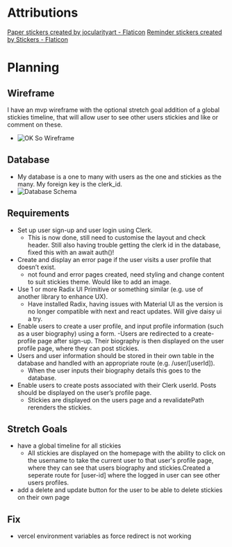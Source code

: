 # Attributions

<a href="https://www.flaticon.com/free-stickers/paper" title="paper stickers">Paper stickers created by jocularityart - Flaticon</a>
<a href="https://www.flaticon.com/free-stickers/reminder" title="reminder stickers">Reminder stickers created by Stickers - Flaticon</a>

# Planning

## Wireframe

I have an mvp wireframe with the optional stretch goal addition of a global stickies timeline, that will allow user to see other users stickies and like or comment on these.

- ![OK So Wireframe]()

## Database

- My database is a one to many with users as the one and stickies as the many. My foreign key is the clerk_id.
- ![Database Schema]()

## Requirements

- Set up user sign-up and user login using Clerk.
  - This is now done, still need to customise the layout and check header. Still also having trouble getting the clerk id in the database, fixed this with an await auth()!
- Create and display an error page if the user visits a user profile that doesn’t exist.
  - not found and error pages created, need styling and change content to suit stickies theme. Would like to add an image.
- Use 1 or more Radix UI Primitive or something similar (e.g. use of another library to enhance UX).
  - Have installed Radix, having issues with Material UI as the version is no longer compatible with next and react updates. Will give daisy ui a try.
- Enable users to create a user profile, and input profile information (such as a user biography) using a form.
  -Users are redirected to a create-profile page after sign-up. Their biography is then displayed on the user profile page, where they can post stickies.
- Users and user information should be stored in their own table in the database and handled with an appropriate route (e.g. /user/[userId]).
  - When the user inputs their biography details this goes to the database.
- Enable users to create posts associated with their Clerk userId. Posts should be displayed on the user’s profile page.
  - Stickies are displayed on the users page and a revalidatePath rerenders the stickies.

## Stretch Goals

- have a global timeline for all stickies
  - All stickies are displayed on the homepage with the ability to click on the username to take the current user to that user's profile page, where they can see that users biography and stickies.Created a seperate route for [user-id] where the logged in user can see other users profiles.
- add a delete and update button for the user to be able to delete stickies on their own page

## Fix

- vercel environment variables as force redirect is not working
